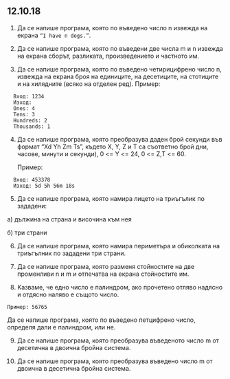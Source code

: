 ## 12.10.18

1. Да се напише програма, която по въведено число n извежда на екрана ```“I have n dogs.”```.

2. Да се напише програма, която по въведени две числа m и n извежда на екрана сборът, разликата, произведението и частното им.

3. Да се напише програма, която по въведено четирицифрено число n, извежда на екрана броя на единиците, на десетиците, на стотиците и на хилядните (всяко на отделен ред).
	Пример:
  ```
	Вход: 1234
	Изход:
	Ones: 4
	Tens: 3
	Hundreds: 2
	Thousands: 1
  ```

4. Да се напише програма, която преобразува даден брой секунди във формат “Xd Yh Zm Ts”, където X, Y, Z и T са съответно брой дни, часове, минути и секунди), 0 <= Y <= 24, 0 <= Z,T <= 60.

	Пример:
  ```
	Вход: 453378
    Изход: 5d 5h 56m 18s
  ```
5. Да се напише програма, която намира лицето на триъгълик по зададени:

  а) дължина на страна и височина към нея

  б) три страни

6. 	Да се напише програма, която намира периметъра и обиколката на триъгълник по зададени три страни.

7. Да се напише програма, която разменя стойностите на две променливи n и m и отпечатва на екрана стойностите им.

8. Казваме, че едно число е палиндром, ако прочетено отляво надясно и отдясно наляво е същото число.
```
Пример: 56765
```
Да се напише програма, която по въведено петцифрено число, определя дали е палиндром, или не.

9. Да се напише програма, която преобразува въведеното число m от десетична в двоична бройна система.

10. Да се напише програма, която преобразува въведено число m от двоична в десетична бройна система.
